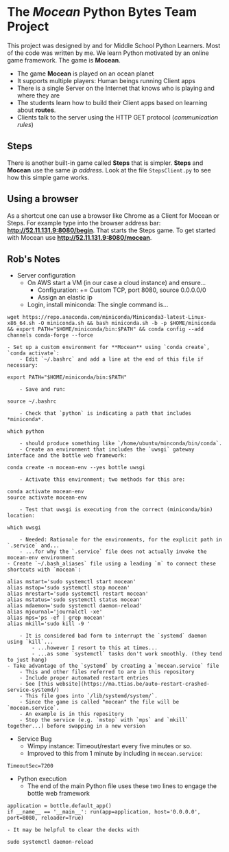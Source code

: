 # The ***Mocean*** Python Bytes Team Project 

This project was designed by and for Middle School Python Learners. Most of the code was written
by me. We learn Python motivated by an online game framework. The game is **Mocean**.


* The game **Mocean** is played on an ocean planet
* It supports multiple players: Human beings running Client apps
* There is a single Server on the Internet that knows who is playing and where they are
* The students learn how to build their Client apps based on learning about **routes**.
* Clients talk to the server using the HTTP GET protocol (*communication rules*)


## Steps

There is another built-in game called **Steps** that is simpler. **Steps** and **Mocean** use the same 
*ip address*. Look at the file `StepsClient.py` to see how this simple game works. 


## Using a browser

As a shortcut one can use a browser like Chrome as a Client for Mocean or Steps. For example type into
the browser address bar: **http://52.11.131.9:8080/begin**. That starts the Steps game. To get started
with Mocean use **http://52.11.131.9:8080/mocean**.



## Rob's Notes

- Server configuration
    - On AWS start a VM (in our case a cloud instance) and ensure...
        - Configuration: += Custom TCP, port 8080, source 0.0.0.0/0
        - Assign an elastic ip
    - Login, install miniconda: The single command is...
    
```
wget https://repo.anaconda.com/miniconda/Miniconda3-latest-Linux-x86_64.sh -O miniconda.sh && bash miniconda.sh -b -p $HOME/miniconda && export PATH="$HOME/miniconda/bin:$PATH" && conda config --add channels conda-forge --force
```

    - Set up a custom environment for **Mocean** using `conda create`, `conda activate`:
        - Edit `~/.bashrc` and add a line at the end of this file if necessary: 

```
export PATH="$HOME/miniconda/bin:$PATH"
```

        - Save and run:

```
source ~/.bashrc
```

        - Check that `python` is indicating a path that includes *miniconda*.

```
which python
```

        - should produce something like `/home/ubuntu/minconda/bin/conda`. 
        - Create an environment that includes the `uwsgi` gateway interface and the bottle web framework: 

```
conda create -n mocean-env --yes bottle uwsgi
```

        - Activate this environment; two methods for this are: 

```
conda activate mocean-env
source activate mocean-env
```
        - Test that uwsgi is executing from the correct (miniconda/bin) location:
```
which uwsgi
```

        - Needed: Rationale for the environments, for the explicit path in `.service` and...
        - ...for why the `.service` file does not actually invoke the mocean-env environment
    - Create `~/.bash_aliases` file using a leading `m` to connect these shortcuts with `mocean`:

```
alias mstart='sudo systemctl start mocean'
alias mstop='sudo systemctl stop mocean'
alias mrestart='sudo systemctl restart mocean'
alias mstatus='sudo systemctl status mocean'
alias mdaemon='sudo systemctl daemon-reload'
alias mjournal='journalctl -xe'
alias mps='ps -ef | grep mocean'
alias mkill='sudo kill -9 '
```

        - It is considered bad form to interrupt the `systemd` daemon using `kill`...
            - ...however I resort to this at times...
            - ...as some `systemctl` tasks don't work smoothly. (they tend to just hang)
    - Take advantage of the `systemd` by creating a `mocean.service` file 
        - This and other files referred to are in this repository
        - Include proper automated restart entries
        - See [this website](https://ma.ttias.be/auto-restart-crashed-service-systemd/)
        - This file goes into `/lib/systemd/system/`. 
        - Since the game is called "mocean" the file will be `mocean.service`. 
        - An example is in this repository
        - Stop the service (e.g. `mstop` with `mps` and `mkill` together...) before swapping in a new version

- Service Bug
    - Wimpy instance: Timeout/restart every five minutes or so. 
    - Improved to this from 1 minute by including in `mocean.service`: 

```
TimeoutSec=7200
```
- Python execution 
    - The end of the main Python file uses these two lines to engage the bottle web framework
    
```
application = bottle.default_app()
if __name__ == '__main__': run(app=application, host='0.0.0.0', port=8080, reloader=True)
```


    - It may be helpful to clear the decks with
```
sudo systemctl daemon-reload
```







